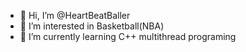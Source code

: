 - 👋 Hi, I’m @HeartBeatBaller
- 👀 I’m interested in Basketball(NBA) 
- 🌱 I’m currently learning C++ multithread programing
<!---
HeartBeatBaller/HeartBeatBaller is a ✨ special ✨ repository because its `README.md` (this file) appears on your GitHub profile.
You can click the Preview link to take a look at your changes.
--->
